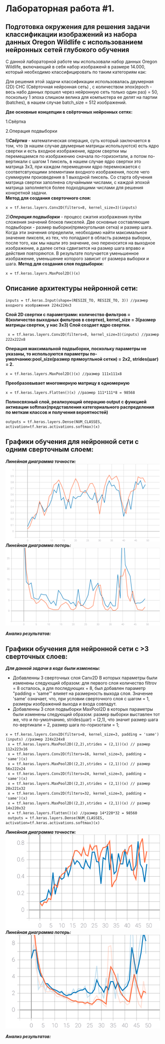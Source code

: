 Лабораторная работа #1.
====
Подготовка окружения для решения задачи классификации изображений из набора
данных Oregon Wildlife с использованием нейронных сетей глубокого обучения
-----

С данной лабораторной работе мы использовали набор данных Oregon Wildlife, включающий в себя набор изображенй в размере 14.000, который необходимо классифицировать по таким категориям как: 

Для решения этой задачи классификации использовалась двумерная (2D) СНС (Свёрточная нейронная сеть) ,  с количеством эпох(epoch - весь набо данных прошел через нейронную сеть только один раз) = 50, поскольку 1 эпоха слишком велика для компьютера ее делят на партии (batches), в нашем случае batch_size = 512 изображений. 

**Две основные концепции в свёрточных нейронных сетях:**

1.Свёртка 

2.Операция подвыборки 

1)***Свёртка*** - математическая операция, суть который заключается в том, что (в нашем случае двумерные матрицы используются) есть ядро свертки и есть входное изображение, ядром свертки мы перемещаемся по изображению сначала по-горизонтали, а потом по-вертикали с шагом 1 пиксель, в нашем случае ядро свертки это матрица 3х3, при каждом перемещении ядро перемножается с соответсвтующими элементами входного изображения, после чего суммируем произведения в 1 выходной пиксель. Со старта обучения матрица свертки заполнена случайными числами, с каждой эпохой матрица заполняется более подходящими числами для решения конкретной задачи.  
**Метод для создания сверточного слоя:**  
 ```
 x = tf.keras.layers.Conv2D(filters=8, kernel_size=3)(inputs)
 ```
2)***Операция подвыборки*** - процесс сжатия изображения путём сложения значений блоков пикселей. Две основные составляющие подвыборки - размер выборки(прямоугольная сетка) и размер шага. Когда эти значения определили, необходимо найти максимальное значение пикселя, из тех, что попадают в область размера выборки, после того, как мы нашли это значение, оно переносится на выходное изображение, а далее сетка сдвигается на размер шага вправо и действия повторяются. В результате получается уменьшенное изображение, уменьшение которого зависит от размера выборки и шага. 
**Метод для создания слоя подвыборки:**
```
x = tf.keras.layers.MaxPool2D()(x)
```  
Описание архитектуры нейронной сети:
----

```
inputs = tf.keras.Input(shape=(RESIZE_TO, RESIZE_TO, 3)) //размер входного изображения 224х224х3
```
**Слой 2D свертки с параметрами: количество фильтров = 8(количество выходных фильтров в свертке), kernel_size = 3(размер матрицы свертки, у нас 3х3) Слой создает ядро свертки.**
```
 x = tf.keras.layers.Conv2D(filters=8, kernel_size=3)(inputs) //размер 222х222х8
 ```
 **Операция максимальной подвыборки, поскольку параметры не указаны, то используются параметры по-умолчанию:pool_size(размер прямоугльной сетки) = 2х2, strides(шаг) = 2.**
 ```
 x = tf.keras.layers.MaxPool2D()(x) //размер 111х111х8
 ```
 **Преобразовывает многомерную матрицу в одномерную**
 ```
 x = tf.keras.layers.Flatten()(x) //размер 111*111*8 = 98568
 ```
 **Полносвязный слой, реализующий операцию output c функцией активации softmax(представления категориального распределения по меткам классов и получения вероятностей)**
 ```
 outputs = tf.keras.layers.Dense(NUM_CLASSES, activation=tf.keras.activations.softmax)(x)
 ```
 Графики обучения для нейронной сети с одним сверточным слоем:
 ----
 
 ***Линейная диаграмма точности:*** 
 <img src="./epoch_categorical_accuracy_1.svg">
 ***Линейная диаграмма потерь:*** 
 <img src="./epoch_loss_1.svg">
 
 ***Анализ результатов:***
 
 
 Графики обучения для нейронной сети с >3 сверточных слоев:
 ----
 ***Для данной задачи в коде были изменены:***
 * Добавленны 3 сверточных слоя Canv2D В которых параметры были изменены следующий образом: для первого слоя количество filtrov = 8 осталось, а для последующих + 8, был добавлен параметр "padding = 'same'" влияет на размерность выхода слоя. Значение 'same' означает, что, при условии сверточного слоя с шагом = 1, размеры изображений выхода и входа совпадут.
 * Добавленны 3 слоя подвыборки MaxPool2D в которых параметры были изменены следующий образом: размер выборки выставлен тот же, что и по-умолчанию, strides(шаг) = (2,1), что значит размер шага по-вертикали = 2, размер шага по-горизотали = 1;
 ```
 x = tf.keras.layers.Conv2D(filters=8, kernel_size=3, padding = 'same')(inputs) //размер 224х224х8
  x = tf.keras.layers.MaxPool2D((2,2),strides = (2,1))(x) // размер 112х223х16
  x = tf.keras.layers.Conv2D(filters=16, kernel_size=3, padding = 'same')(x) 
  x = tf.keras.layers.MaxPool2D((2,2),strides = (2,1))(x) // размер 56х222х24
  x = tf.keras.layers.Conv2D(filters=24, kernel_size=3, padding = 'same')(x) 
  x = tf.keras.layers.MaxPool2D((2,2),strides = (2,1))(x) // размер 28х221х32
  x = tf.keras.layers.Conv2D(filters=32, kernel_size=3, padding = 'same')(x) 
  x = tf.keras.layers.MaxPool2D((2,2),strides = (2,1))(x) // размер 14х220х32
  x = tf.keras.layers.Flatten()(x) //размер 14*220*32 = 98560
  outputs = tf.keras.layers.Dense(NUM_CLASSES, activation=tf.keras.activations.softmax)(x)
  ```
 
  ***Линейная диаграмма точности:*** 
 <img src="./epoch_categorical_accuracy_2.svg">
 ***Линейная диаграмма потерь:*** 
 <img src="./epoch_loss_2.svg">
 
  ***Анализ результатов:***





 
 
 


